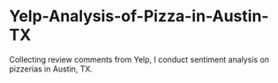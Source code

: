 # Yelp-Analysis-of-Pizza-in-Austin-TX
Collecting review comments from Yelp, I conduct sentiment analysis on pizzerias in Austin, TX.
